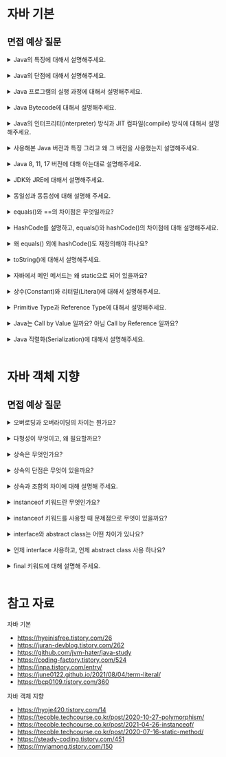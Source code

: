 # 자바 기본

## 면접 예상 질문

<details>
<summary>Java의 특징에 대해서 설명해주세요.</summary>

- **높은 이식성**
  - 자바의 바이트 코드는 **JVM의 인터프리터**에 의해 기계어로 번역되어, **플랫폼 독립적으로 실행**될 수 있다. 
  - "Write Once, Run Anywhere" 한번 작성된 자바 코드는 어떤 플랫폼에서든 동일하게 실행시킬 수 있다. 
- **안전성**
  - JVM의 **가비지 컬렉터**가 개발자를 대신하여 메모리를 관리해주기 때문에, 메모리 누수를 방지할 수 있다. 
  - 컴파일 타임에 변수의 타입이 결정되는 **정적 언어**이므로, 타입 안정성을 높일 수 있다. 
- **객체지향 언어**
  - 추상화, 상속, 다형성, 캡슐화 같은 객체지향 프로그래밍으로 **코드의 재사용성, 유지보수성**을 높일 수 있다. 
- **멀티 스레드 지원**
  - 여러 스레드를 동시에 실행시키는 멀티 스레드를 지원하여, **빠른 속도로 작업을 처리**할 수 있다. 

</details>

<br>

<details>
<summary>Java의 단점에 대해서 설명해주세요.</summary>

- **느린 성능** 
  - 프로그램을 실행할 때마다 인터프리터에 의해 한줄씩 번역되기 때문에, 실행 속도가 느린 편이다. (JIT 컴파일러로 성능 최적화 가능)
- **높은 메모리 사용률** 
  - 더 이상 참조되지 않는 메모리를 가비지 컬렉션 하는 과정에서, 추가적인 메모리와 CPU 리소스가 소모된다. 
  - 대부분의 데이터가 객체로 생성되고, 객체마다 추가적인 메타데이터를 포함하고 있어 메모리 사용률이 증가한다. 
- **장황한 코드량** 
  - 다른 함수형 프로그래밍 언어에 비해, 코드 길이가 길고 문법이 복잡한 편이다. 
- **정교한 메모리 제어의 어려움**
  - 가비지 컬렉션이 메모리를 관리하기 때문에, 개발자가 직접 제어하기는 어렵다. (C++의 포인터 개념이 없다.)

</details>

<br>

<details>
<summary>Java 프로그램의 실행 과정에 대해서 설명해주세요.</summary>

- **소스 코드 작성 (.java 파일)**
- **컴파일 (.class 파일)**
  - 소스 코드를 javac 컴파일러로 컴파일 하면, 바이트코드가 포함된 .class 파일 생성 
- **JVM 로드 및 클래스 로딩** 
  - JVM에 .class 파일 로드 
  - 클래스 로더가 프로그램 실행에 필요한 클래스를 메모리에 로드
- **바이트코드 실행** 
  - 초기에는 **인터프리터**가 바이트 코드를 한줄씩 번역하다가 
  - **JIT(Just-In-Time) 컴파일러**가 자주 사용되는 코드를 캐싱하여 성능 최적화 
- **메모리 관리**
  - JVM은 힙 영역에 객체를 동적으로 생성하며, 더 이상 참조되지 않는 객체는 가비지 컬렉터로 메모리 회수 
- **프로그램 종료**

</details>

<br>

<details>
<summary>Java Bytecode에 대해서 설명해주세요.</summary>

**소스 코드를 컴파일 하면 생성되는 중간 코드**로, 하드웨어, 운영체제 같은 **플랫폼에 독립적으로 실행**될 수 있다. 

</details>

<br>

<details>
<summary>Java의 인터프리터(interpreter) 방식과 JIT 컴파일(compile) 방식에 대해서 설명해주세요.</summary>

- 인터프리터 방식: 바이트 코드를 한줄씩 번역하며 즉시 실행시키는 방식으로, 프로그램 실행 초기에 빠른 응답성을 보장할 수 있다. 
- JIT 컴파일 방식: 자주 사용되는 코드를 미리 컴파일하여 캐싱해두는 방식으로, 인터프리터의 느린 실행 속도를 개선할 수 있다. 

</details>

<br>

<details>
<summary>사용해본 Java 버전과 특징 그리고 왜 그 버전을 사용했는지 설명해주세요.</summary>

안드로이드 프로젝트를 개발할 당시에, 가장 최신 LTS 버전이었던 17을 사용했습니다. 

LTS (Long-Term Support) 버전은 장기간 지원되는 버전을 의미합니다. (최대 6~8년)

</details>

<br>

<details>
<summary>Java 8, 11, 17 버전에 대해 아는대로 설명해주세요.</summary>

- **Java 8**
  - 2014년 출시, LTS 버전 (~ 2030.12 지원)
  - 람다 표현식, 스트림 API 제공 
  - java.time 패키지에 새로운 API 제공 
  - 인터페이스의 디폴트 메서드 지원 
- **Java 11**
  - 2018년 출시, LTS 버전 (~ 2032.01 지원)
  - Open JDK와 Oracle JDK가 통합되고, Oracle JDK가 구독형 유료 모델로 전환 
  - var 키워드로 지역 변수의 타입 추론 가능 (전역 변수는 불가)
  - HTTP 클라이언트 API 표준화 (버전 11 이전에는 타사 HTTP 라이브러리에 의존해야 했음.)
  - String, File 클래스에 새로운 메서드 추가 
- **Java 17**
  - 2021년 출시, LTS 버전 (~ 2029.09 지원)
  - Spring Boot 3.0에서 요구하는 최소 자바 버전 
  - sealed class 제공 (자식 클래스의 종류 제한)
  - record class 제공 (코틀린의 데이터 클래스)
  - Incubator: JNI(Java Native Interface)보다 성능이 좋고, 안전하게 외부 네이티브 함수 호출 가능
  - instanceof, switch 사용 편의성 증가 
- **Java 21** 
  - 2023년 출시, LTS 버전(~ 2031.09 지원)
  - Spring Boot 3.2부터 지원
  - Java 플랫폼에 경량의 가상 스레드 도입
  - UTF-8 기본값으로 사용

</details>

<br>

<details>
<summary>JDK와 JRE에 대해서 설명해주세요.</summary>

<img width="600" src="https://github.com/user-attachments/assets/74b6dd5b-68e9-4df4-87c1-f36f9dd7ba65"/> 

### JDK (Java Development Kit)

- **자바 개발 도구 모음 (자바 개발을 위한 SDK 집합)**
- SDK (Software Development Kit): 하드웨어 플랫폼, OS, 프로그래밍 언어 제작사에서 제공하는 도구 
- 자바 개발에 필요한 **라이브러리**, javac, javadoc 등의 **개발 도구**, 자바 실행을 위한 **JRE 포함** 
- JDK 종류 
  - Oracle JDK: 오라클에서 제공하는 JDK로 유료 라이선스 구독 필요 
  - Open JDK: 가장 유명한 무료 JDK 
  - Azul Zulu: 인지도가 높은 JDK 중 하나로, Mac에서 사용 가능한 바이너리 제공 
  - Amazon Corretto: AWS에서 제공하는 JDK로, AWS 환경에서 쉽게 사용 가능 
  - Temurin (Adopt Open JDK): Eclipse에서 제공하는 JDK 

### JRE (Java Runtime Environment)

- **JVM과 자바 어플리케이션 실행에 필요한 라이브러리 등을 묶어서 배포한 것** 
- JRE는 **기본적으로 JDK에 포함**되어 있으며, 기존에는 JDK와 별도로 설치 가능했으나 JDK 11부터는 따로 제공하지 않음.

### JVM (Java Virtual Machine)

- **자바 가상 머신 (자바를 실행시키는 프로그램)**
- **자바로 작성된 모든 프로그램은 JVM 위에서만 실행 가능하다.** 이를 통해 자바는 플랫폼 독립적으로 실행할 수 있다. 
- 하지만 **JVM 자체는 OS에 종속적**이므로, 각 OS에 맞는 JVM이 필요하다. 

</details>

<br>

<details>
<summary>동일성과 동등성에 대해 설명해 주세요.</summary>

- 동일성 (identity): 객체에 할당된 메모리 주소가 같은지 판별 
- 동등성 (equality): 객체의 내용이 같은지 판별 
- 동일하면 동등하지만, 동등하다고 동일하진 않다. (내용만 같고, 메모리 주소는 다를 수 있으므로)

</details>

<br>

<details>
<summary>equals()와 ==의 차이점은 무엇일까요?</summary>

- `==` : 동일성 판별에 사용 
- `equals()` : 동등성 판별에 사용 
- `equals()`는 내부적으로 `==` 연산자와 같은 로직이므로, 객체의 특성에 맞게 오버라이딩을 해줘야 동등성 기능을 수행한다. 

</details>

<br>

<details>
<summary>HashCode를 설명하고, equals()와 hashCode()의 차이점에 대해 설명해주세요.</summary>

- HashCode: 해싱은 **해시 함수를 사용하여 가변 길이의 입력 값을 고정 길이의 출력 값으로 변환하는 과정**을 의미한다. 해싱으로 얻은 값을 **해시 코드**라고 한다.
- `equals()` : 객체의 **내용이 같은지 비교**할 때 사용 (따로 오버라이딩 하지 않으면 == 연산자처럼 동작하므로, 동등성 비교를 위해서는 오버라이딩 필수)
- `hashCode()` : 힙 메모리에 할당된 **객체의 주소에 대한 해시 코드** 반환 (각 객체마다 고유한 값을 가진다.)

HashMap, HashSet 같은 해시 기반의 자료구조는 key의 중복을 허용하지 않는다. 이때, **key의 중복 여부를 어떻게 판단**하는 걸까?

바로, **두 객체의 hashCode()가 일치하는지 검사**하면 된다. hashCode()는 기본적으로 객체의 메모리 주소에 대한 해시 코드를 반환하므로, 해시 기반의 자료구조에서는 이를 **오버라이딩하여 객체의 내용이 같은지 비교**한다. 

</details>

<br>

<details>
<summary>왜 equals() 외에 hashCode()도 재정의해야 하나요?</summary>

hashCode()를 재정의하지 않으면, 객체의 메모리 주소를 비교하기 때문이다. 

객체의 내용이 같은지 동등성을 판별하려면, hashCode()를 재정의해야 한다. 

</details>

<br>

<details>
<summary>toString()에 대해서 설명해주세요.</summary>

자바에서 모든 클래스의 최상위 클래스인 Object에는 `toString()` 메서드가 다음과 같이 정의되어 있다. 

```java
public String toString() {
    return getClass().getName() + "@" + Integer.toHexString(hashCode());
}
```

따라서, 별도로 오버라이딩 하지 않으면 `MyObject@251a69d7` 같은 문자열이 출력된다. 

좀 더 유의미한 객체 정보를 출력하려면, 다음과 같이 메서드를 오버라이딩 해줘야 한다. 

```java
class Person {
    String name;
    int age;

    public Person(String name, int age) {
        this.name = name;
        this.age = age;
    }

    @Override
    public String toString() {
        return String.format("이름 : %s, 나이 : %d세", this.name, this.age);
    }
}

public class Main {
    public static void main(String[] args) {
        Person p1 = new Person("홍길동", 54);
        System.out.println(p1); // 이름 : 홍길동, 나이 : 54세
    }
}
```

```java
import java.util.Arrays;

class MyInt {
    final int num;

    MyInt(int num) {
        this.num = num * 100;
    }

    @Override
    public String toString() {
        return Integer.toString(num);
    }
}

public class Main {
    public static void main(String[] args) {
        Object[] arr = new Object[5];
        arr[0] = new MyInt(1);
        arr[1] = new MyInt(2);
        arr[2] = new MyInt(3);
        arr[3] = new MyInt(4);
        arr[4] = new MyInt(5);

        System.out.println(Arrays.toString(arr)); // [100, 200, 300, 400, 500]
    }
}
```

</details>

<br>

<details>
<summary>자바에서 메인 메서드는 왜 static으로 되어 있을까요?</summary>

static은 **정적인, 고정된**이라는 뜻을 가지고 있다. 즉, static 키워드로 변수나 메서드를 정의하면, 이는 메모리에 '고정'되어 **여러 객체가 공유**할 수 있게 된다. 

정적 변수와 정적 메서드는 인스턴스 없이도, **클래스가 메모리에 로드되면 바로 사용할 수 있다**는 점에서 **클래스 멤버**라고도 불린다. 

이들은 **프로그램이 종료되기 전까지 사용 가능**하며, 가비지 컬렉션의 대상이 되지 않는다. (단, 정적 객체는 더 이상 참조되지 않으면 GC에 의해 수집될 수 있다.)

자바의 **main 메서드는 프로그램이 시작될 때 JVM에 의해 실행되며, 어플리케이션의 진입점**이라고 볼 수 있다. 이때 main 메서드는 static으로 선언되어 있기 때문에, **별도의 인스턴스 생성 없이도 메서드 호출이 가능**하다.

만약 main 메서드가 static으로 선언되어 있지 않다면, 매번 프로그램을 실행할 때마다 인스턴스 생성이 필요하므로 리소스가 더 들었을 것이다. 

</details>

<br>

<details>
<summary>상수(Constant)와 리터럴(Literal)에 대해서 설명해주세요.</summary>

- 상수 : **변하지 않는 값**, `final` 키워드로 정의 
- 리터럴 : **특정 자료형의 값 자체**를 나타내는 표현, **변수나 상수에 실제로 할당된 값** 
- 프로그램 개발 시, 특정 자료형의 리터럴을 그대로 사용하는 것보다 상수로 정의하는 게 더 좋다. 
- 상수 이름을 통해 리터럴의 의미 파악이 더 수월해지고, 비즈니스 요구사항에 따라 상수 값을 변경해야 할 때도 수고가 덜 들기 때문이다.

</details>

<br>

<details>
<summary>Primitive Type과 Reference Type에 대해서 설명해주세요.</summary>

- Primitive Type (원시 타입): **값 자체를 저장하는 자료형**
  - 정수형: byte, short, int, long 
  - 실수형: float, double
  - 문자형: char
  - 논리형: boolean 
  - 고정된 크기의 메모리 사용 (자료형에 따라 1, 2, 4, 8 바이트)
  - 제네릭 타입에 사용 불가 
- Reference Type (참조 타입): **객체의 메모리 주소를 저장하는 자료형** 
  - 클래스, 인터페이스, 배열 (String, Runnable, int[] 등)
  - 실제 값이 아니라, 힙 영역에 할당된 객체의 메모리 주소를 저장한다. 
  - 초기화 하지 않으면, 기본값은 null 
  - 제네릭 타입에 사용 가능 

</details>

<br>

<details>
<summary>Java는 Call by Value 일까요? 아님 Call by Reference 일까요?</summary>

자바는 **모든 인수를 값으로 전달하기 때문에 Call by Value** 방식이다. 

Reference Type도 참조 자체를 전달하는 게 아니라, **객체의 주소를 복사하여 전달**하는 방식이므로 

주소 참조를 통해 객체의 속성을 변경할 수는 있지만, **참조 변수 자체를 변경해도 원본에는 영향을 미치지 않는다.** 

```java
class User {
    public int age;

    public User(int age) {
        this.age = age;
    }
}

public class ReferenceTypeTest {
    @Test
    void test() {
        User a = new User(10);
        User b = new User(20);

        // Before
        assertEquals(a.age, 10);
        assertEquals(b.age, 20);

        // 호출자의 argument를 복사하여, 수신자의 parameter가 만들어진다.
        // 원시 타입: 값이 같을 뿐, 서로 독립적인 변수이다. 
        // 참조 타입: 객체의 주소를 복사하므로, 서로 같은 객체를 가리킨다. 
        modify(a, b);

        // After
        assertEquals(a.age, 11);
        assertEquals(b.age, 20);
    }
    
    private void modify(User a, User b) {
        // test 함수에서 정의한 객체 a의 속성을 변경한다.
        a.age++;

        // 변수에 새로운 객체를 할당하면, 원본 객체에는 영향을 미치지 않는다. 
        b = new User(30);
        b.age++;
    }
}
```

</details>

<br>

<details>
<summary>Java 직렬화(Serialization)에 대해서 설명해주세요.</summary>

- **직렬화** (Serialization): **객체를 바이트 스트림으로 변환하는 과정** (객체를 파일 또는 데이터베이스에 **저장**하거나, 네트워크로 **전송**할 때 필요)
- **역직렬화** (Deserialization): **바이트 스트림을 다시 원래의 객체로 복원하는 과정** 
- 자바에서 직렬화를 수행하려면, 해당 클래스가 `java.io.Serializable ` 인터페이스를 구현해야 한다. 
- 보안을 위해 직렬화 한 데이터를 암호화 할 수 있다. (역직렬화 하기 전에는 복호화 과정이 필요하다.)
- 안드로이드에서는?
  - 도메인 레이어에서는 안드로이드에 의존성을 갖지 않는 Serializable 사용
  - UI 레이어에서 Intent로 객체를 전달할 때는 Parcelable 사용
  - Serializable도 직접 직렬화 로직을 작성하면, 리플렉션을 수행하지 않아서 Parcelable과 성능이 비슷하거나 더 좋아질 수 있음. 

</details>

<br>

# 자바 객체 지향

## 면접 예상 질문

<details>
<summary>오버로딩과 오버라이딩의 차이는 뭔가요?</summary>

||오버로딩 (Overloading)|오버라이딩 (Overriding)|
|---|---|---|
|정의| **이름이 같고, 매개변수의 개수나 타입이 다른 메서드를 정의하는 것** | **부모 클래스의 메서드를 자식 클래스에서 재정의하는 것** |
|언제 사용| 동일한 기능의 메서드를 하나의 이름으로 사용하고 싶을 때 (중복 코드 제거) | 부모 클래스의 동작을 자식 클래스에서 다르게 정의하고 싶을 때 |
|메서드명| 동일해야 함. | 동일해야 함. |
|매개변수| 달라야만 함. | 동일해야 함. |
|리턴 타입| 다를 수 있음. (리턴 타입만 다르면 오버로딩 X) | 동일해야 함. |
|접근 제어자| 제한 없음. | 부모 클래스의 메서드보다 더 넒은 범위의 접근 제어자만 가능 |
|적용 범위| **같은 클래스** 내에서 적용 | **상속 관계**에 적용 |

</details>

<br>

<details>
<summary>다형성이 무엇이고, 왜 필요할까요?</summary>

다형성(Polymorphism)이란, 이름 그대로 해석하면 '형태가 다양하다'는 뜻이다. 

객체지향 프로그래밍에는 정적 다형성과 동적 다형성이 있다. 

- **정적 다형성**
  - **컴파일 타임**에 결정되는 다형성으로, 대표적으로 **메서드 오버로딩**이 있다.
  - **이름이 같은 메서드가 매개변수의 개수나 타입에 따라 다르게 동작**하는 것을 의미한다.
- **동적 다형성**
  - **런타임**에 결정되는 다형성으로, **상속과 메서드 오버라이딩**으로 구현할 수 있다.
  - 부모 클래스의 메서드를 자식 클래스에서 오버라이딩 한 다음에, 부모 클래스 타입에 자식 클래스의 객체를 대입하면 (업 캐스팅)
  - **런타임에 실제로 가리키고 있는 객체가 무엇인지에 따라 메서드의 동작이 달라진다.**

이러한 다형성을 활용하면, **코드의 중복을 줄이고 변경과 확장에 유연한 코드를 작성**할 수 있기 때문에 객체지향의 핵심이라고 볼 수 있다.

</details>

<br>

<details>
<summary>상속은 무엇인가요?</summary>

객체지향에서 상속이란, **부모 클래스의 필드와 메서드를 자식 클래스에 물려주는 것**을 의미한다. 

부모 클래스를 상속 받은 자식 클래스는, **부모 클래스의 메서드를 재정의하거나 완전히 새로운 기능을 추가**할 수 있다. 

이처럼 상속은 **다형성**을 구현할 수 있게 해주며, 중복되는 코드를 부모 클래스로 추상화하여 **코드의 재사용성**도 높일 수 있다. 

</details>

<br>

<details>
<summary>상속의 단점은 무엇이 있을까요?</summary>

- 자식 클래스가 부모 클래스의 필드와 메서드를 그대로 사용하면서, **부모 클래스에 대한 결합도가 높아진다.** 즉, 자식 클래스는 부모 클래스에 의존하는 수동적인 객체가 되어버리고, 변경에 유연하게 대처하기 어려워진다. 
- 잘 정의된 부모 클래스의 메서드를 자식 클래스에서 임의로 재정의하면, 부모 클래스의 **캡슐화가 깨진다.**
- 부모 클래스의 메서드를 오버라이딩 할 때, 기존 구현에 문제가 없는지 확인하는 과정 자체에서 캡슐화가 깨진다. 
- 부모 클래스에 결함이 있다면, 자식 클래스도 해당 **결함을 그대로 넘겨 받게 된다.** 

</details>

<br>

<details>
<summary>상속과 조합의 차이에 대해 설명해 주세요.</summary>

- 상속 (Inheritance) 
  - **자식 클래스가 부모 클래스의 필드와 메서드를 물려 받는 것** 
  - **IS-A** 관계 ex) Dog는 Animal이다. 
  - 장점: 메서드 오버라이딩으로 다형성 구현, 코드의 재사용성 증가 
  - 단점: 클래스 간 **결합도** 증가, **캡슐화** 저해 
- 조합 (Composition)
  - 한 클래스가 다른 클래스의 **객체를 필드로 포함**하여, 필요할 때 **해당 객체의 기능을 호출**하는 것 
  - **HAS-A** 관계 ex) Car는 Engine을 가진다. 
  - 클래스 간 **결합도** 감소 -> 코드의 유연성, 확장성 증가 
  - 클래스의 **캡슐화** 보장 

```java
// 상속 코드 예시 
public abstract class Man {
    public void move() {
        System.out.println("걷는다");
    }

    public void eat() {
        System.out.println("먹는다");
    }
    
    public boolean canTouchKryptonite(){
        return true;
    }
    
    public abstract void attack();
}

// 슈퍼맨은 외계인이 된 상태
class SuperMan extends Man {
    public void fly() {
        System.out.println("날아간다.");
    }
    
    @Override
    public boolean canTouchKryptonite(){
        return false;
    }
    
    @Override
    public void attack() {
    // 대충 공격 어떻게 한다는 뜻.
    }
}
```

```java
// 조합 코드 예시 
public class Man {
    public void move() {
        System.out.println("걷는다");
    }

    public void eat() {
        System.out.println("먹는다");
    }
}

class SuperMan {
    private final Man man = new Man();

    public void move() {
        man.move();
    }

    public void eat() {
        man.eat();
    }

    public boolean canTouchKryptonite(){
        return false;
    }

    public void fly() {
        System.out.println("날아간다.");
    }
    
    public void attack() {
    // 대충 공격한다는 뜻.
    }
}
```

</details>

<br>

<details>
<summary>instanceof 키워드란 무엇인가요?</summary>

객체가 **특정 클래스나 인터페이스의 인스턴스인지 확인**하기 위해 사용한다. 

</details>

<br>

<details>
<summary>instanceof 키워드를 사용할 때 문제점으로 무엇이 있을까요?</summary>

![image](https://github.com/user-attachments/assets/abfd63d5-2265-4e12-9be0-f8acfe922cab)

### 다형성 활용 (상속, 메서드 오버라이딩)

```java
public abstract class Piece {
    public abstract int calculate(int point);
}

public class King extends Piece {
    public int calculate(int point) {
        return point + 10;
    }
}

public class Pawn extends Piece {
    public int calculate(int point) {
        return point + 1;
    }
}

public class Empty extends Piece {
    public int calculate(int point) {
        return point;
    }
}

public class Point {
  public int calculate(Piece p, int point) {
    return p.calculate(point);
  }
}
```

### instanceof 활용 

```java
public class Point {
    public int calculate(Piece p, int point) {
        if(p instanceof King) {
            return point + 10;
        } else if(p instanceof Pawn) {
            return point + 1;
        } else if(p instanceof Empty) {
            return point;
        }
    }
}
```

instanceof 사용 시 발생할 수 있는 문제점은? 

- **캡슐화 저해**
  - calculate 함수에서 여러 자식 객체가 **불필요하게 외부 객체의 동작까지 알게 되면서** 캡슐화가 깨진다. 
- **OCP(Open Closed Principle) 위배**
  - Piece를 상속하는 Queen 객체가 추가로 생긴다고 가정해보자. 
  - 다형성을 활용하면, Queen 클래스 내부에서 calculate 메서드를 구현하면 되는데 
  - **instanceof는 해당 연산자가 사용되는 모든 메서드를 찾아서 고쳐야 한다.**
  - **확장에는 열려있고, 수정에는 닫혀 있어야 한다는 OCP에 위배**되는 것이다. 
- **SRP(Single Reponsibility Principle) 위배**
  - instanceof는 인스턴스의 타입을 알아내고, 해당 타입의 동작을 실행시키기 위해 사용된다.
  - 결국 instanceof를 사용하는 calculate 함수는, **각 자식 객체의 calculate 구현을 모두 알고 있어야 하는 책임이 부가**된다. 
  - **한 클래스는 하나의 책임만 가져야 한다는 SRP에 위배**되는 것이다. 
- **인스턴스 타입 매칭에 대한 성능 감소**
  - 동적 다형성을 활용하면, 런타임에 실제로 가리키고 있는 객체 타입을 찾아서 그에 맞는 구현을 실행한다.
  - **instanceof의 경우, 컴파일 타임에 알맞은 객체 타입을 찾을 때까지 모든 타입을 검사해야 한다.** 
  - 성능 면에서도 instanceof 연산자보다 다형성을 활용하는 것이 더 좋다. 

</details>

<br>

<details>
<summary>interface와 abstract class는 어떤 차이가 있나요?</summary>

우선, 공통점은 다음과 같다.

- **추상 메서드의 구현을 강제한다.** (추상 메서드는 선언부만 있고, 구현부가 없는 미완성 메서드)  
- **인스턴스화 불가** (new 연산자 사용 불가)

|| abstract class | interface |
|---|---|---|
|비유| 일부만 구현된, **미완성 설계도** | 밑그림만 그려진, **기본 설계도** |
|사용 가능 변수| 제한 없음. | static final (상수) |
|사용 가능 메서드| 제한 없음. | - abstart <br> - default, static (Java 8 버전부터) - private (Java 9 버전부터) |
|사용 가능 접근 제어자| 제한 없음. (public, private, protected, default) | public  |
|다중 상속| 불가능 | 가능 (인터페이스 간의 다중 상속, 클래스에서 인터페이스의 다중 구현) |

</details>

<br>

<details>
<summary>언제 interface 사용하고, 언제 abstract class 사용 하나요?</summary>

- abstract class: 여러 클래스 간의 중복 코드를 공유하고 싶을 때 
- interface: 객체의 행동 규약을 정의하고 싶을 때 

</details>

<br>

<details>
<summary>final 키워드에 대해 설명해 주세요.</summary>

변수, 메서드, 클래스를 **변경 불가능**하게 만들기 위해 사용한다. 

- final 변수: 값이 변하지 않는 상수
- final 메서드: 오버라이딩 불가 
- fina: 클래스: 상속 불가 

</details>

<br>

# 참고 자료 

자바 기본 

- https://hyeinisfree.tistory.com/26
- https://juran-devblog.tistory.com/262
- https://github.com/jvm-hater/java-study
- https://coding-factory.tistory.com/524
- https://inpa.tistory.com/entry/
- https://june0122.github.io/2021/08/04/term-literal/
- https://bcp0109.tistory.com/360

자바 객체 지향 

- https://hyoje420.tistory.com/14
- https://tecoble.techcourse.co.kr/post/2020-10-27-polymorphism/
- https://tecoble.techcourse.co.kr/post/2021-04-26-instanceof/
- https://tecoble.techcourse.co.kr/post/2020-07-16-static-method/
- https://steady-coding.tistory.com/451
- https://myjamong.tistory.com/150


